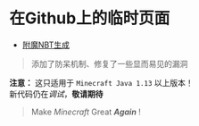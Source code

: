 # 在Github上的临时页面  
- [附魔NBT生成](https://beginnerlin.github.io/NBT-echanted.html)

> 添加了防呆机制、修复了一些显而易见的漏洞  

**注意：** 这只适用于 `Minecraft Java 1.13` 以上版本！  
新代码仍在*调试*，**敬请期待**  



> Make *Minecraft* Great ***Again*** !
